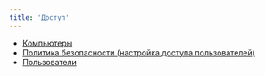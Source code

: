 ```yaml
---
title: 'Доступ'
---
```


- [Компьютеры](computers.md)
- [Политика безопасности (настройка доступа пользователей)](politics.md)
- [Пользователи](users.md)

